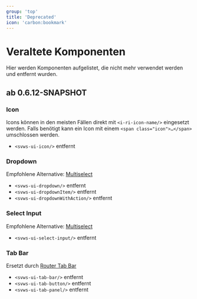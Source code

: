 ```yaml
---
group: 'top'
title: 'Deprecated'
icon: 'carbon:bookmark'
---
```


# Veraltete Komponenten

Hier werden Komponenten aufgelistet, die nicht mehr verwendet werden und entfernt wurden.

## ab 0.6.12-SNAPSHOT

### **Icon**

Icons können in den meisten Fällen direkt mit `<i-ri-icon-name/>` eingesetzt werden. Falls benötigt kann ein Icon mit einem `<span class="icon">…</span>` umschlossen werden.

  * `<svws-ui-icon/>` entfernt

### **Dropdown**

Empfohlene Alternative: [Multiselect](/story/src-components-controls-svwsuimultiselect-story-vue)

  * `<svws-ui-dropdown/>` entfernt
  * `<svws-ui-dropdownItem/>` entfernt
  * `<svws-ui-dropdownWithAction/>` entfernt


### **Select Input**

Empfohlene Alternative: [Multiselect](/story/src-components-controls-svwsuimultiselect-story-vue)

  * `<svws-ui-select-input/>` entfernt


### **Tab Bar**

Ersetzt durch [Router Tab Bar](/story/src-components-controls-svwsuiroutertabbar-story-vue)

  * `<svws-ui-tab-bar/>` entfernt
  * `<svws-ui-tab-button/>` entfernt
  * `<svws-ui-tab-panel/>` entfernt

